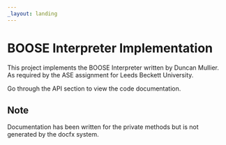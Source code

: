 ```yaml
---
_layout: landing
---
```


# BOOSE Interpreter Implementation

This project implements the BOOSE Interpreter written by Duncan Mullier. As required by the ASE assignment for Leeds Beckett University.

Go through the API section to view the code documentation.

## Note

Documentation has been written for the private methods but is not generated by the docfx system.